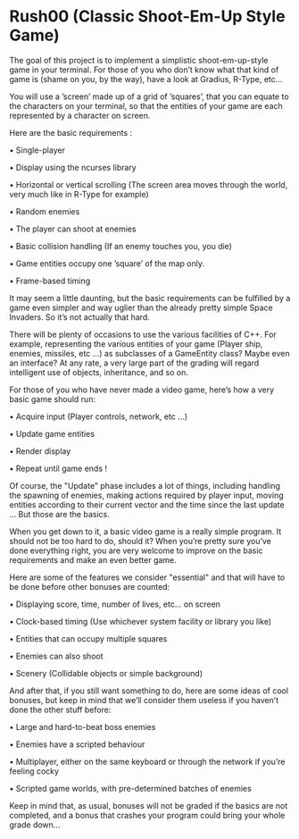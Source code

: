 # Rush00 (Classic Shoot-Em-Up Style Game)

The goal of this project is to implement a simplistic shoot-em-up-style game in your terminal. For those of you who don’t know what that kind of game is (shame on you, by the way), have a look at Gradius, R-Type, etc...

You will use a ’screen’ made up of a grid of ’squares’, that you can equate to the characters on your terminal, so that the entities of your game are each represented by a character on screen.

Here are the basic requirements :

• Single-player

• Display using the ncurses library

• Horizontal or vertical scrolling (The screen area moves through the world, very much like in R-Type for example)

• Random enemies

• The player can shoot at enemies

• Basic collision handling (If an enemy touches you, you die)

• Game entities occupy one ’square’ of the map only.

• Frame-based timing


It may seem a little daunting, but the basic requirements can be fulfilled by a game even simpler and way uglier than the already pretty simple Space Invaders. So it’s not actually that hard.

There will be plenty of occasions to use the various facilities of C++. For example, representing the various entities of your game (Player ship, enemies, missiles, etc ...) as subclasses of a GameEntity class? Maybe even an interface? 
At any rate, a very large part of the grading will regard intelligent use of objects, inheritance, and so on.

For those of you who have never made a video game, here’s how a very basic game should run:

• Acquire input (Player controls, network, etc ...)

• Update game entities

• Render display

• Repeat until game ends !


Of course, the "Update" phase includes a lot of things, including handling the spawning of enemies, making actions required by player input, moving entities according to their current vector and the time since the last update ... But those are the basics.

When you get down to it, a basic video game is a really simple program. It should not be too hard to do, should it?
When you’re pretty sure you’ve done everything right, you are very welcome to improve on the basic requirements and make an even better game.

Here are some of the features we consider "essential" and that will have to be done before other bonuses are counted:

• Displaying score, time, number of lives, etc... on screen

• Clock-based timing (Use whichever system facility or library you like)

• Entities that can occupy multiple squares

• Enemies can also shoot

• Scenery (Collidable objects or simple background)


And after that, if you still want something to do, here are some ideas of cool bonuses, but keep in mind that we’ll consider them useless if you haven’t done the other stuff before:

• Large and hard-to-beat boss enemies

• Enemies have a scripted behaviour

• Multiplayer, either on the same keyboard or through the network if you’re feeling cocky

• Scripted game worlds, with pre-determined batches of enemies


Keep in mind that, as usual, bonuses will not be graded if the basics are not completed, and a bonus that crashes your program could bring your whole grade down...
